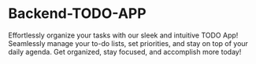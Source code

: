 # Backend-TODO-APP
Effortlessly organize your tasks with our sleek and intuitive TODO App! Seamlessly manage your to-do lists, set priorities, and stay on top of your daily agenda. Get organized, stay focused, and accomplish more today!
